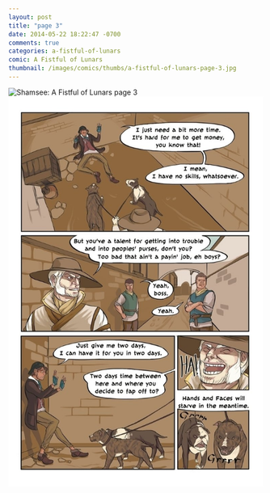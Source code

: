```yaml
---
layout: post
title: "page 3"
date: 2014-05-22 18:22:47 -0700
comments: true
categories: a-fistful-of-lunars
comic: A Fistful of Lunars
thumbnail: /images/comics/thumbs/a-fistful-of-lunars-page-3.jpg
---
```


<img title ="Shamsee: A Fistful of Lunars page 3" alt="Shamsee: A Fistful of Lunars page 3" data-interchange="[/images/comics/a-fistful-of-lunars-page-3.jpg, (default)], [/images/comics/med/a-fistful-of-lunars-page-3.jpg, (med)], [/images/comics/small/a-fistful-of-lunars-page-3.jpg, (small)]">
<noscript><img title ="Shamsee: A Fistful of Lunars page 3" alt="Shamsee: A Fistful of Lunars page 3" src="/images/comics/a-fistful-of-lunars-page-3.jpg"></noscript>